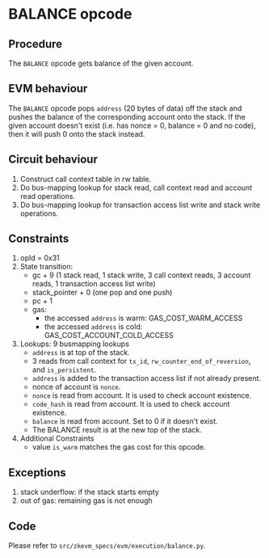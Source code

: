 # BALANCE opcode

## Procedure

The `BALANCE` opcode gets balance of the given account.

## EVM behaviour

The `BALANCE` opcode pops `address` (20 bytes of data) off the stack and pushes
the balance of the corresponding account onto the stack. If the given account
doesn't exist (i.e. has nonce = 0, balance = 0 and no code), then it will push 0
onto the stack instead.

## Circuit behaviour

1. Construct call context table in rw table.
2. Do bus-mapping lookup for stack read, call context read and account read
   operations.
3. Do bus-mapping lookup for transaction access list write and stack write
   operations.

## Constraints

1. opId = 0x31
2. State transition:
   - gc + 9 (1 stack read, 1 stack write, 3 call context reads, 3 account reads,
     1 transaction access list write)
   - stack_pointer + 0 (one pop and one push)
   - pc + 1
   - gas:
     - the accessed `address` is warm: GAS_COST_WARM_ACCESS
     - the accessed `address` is cold: GAS_COST_ACCOUNT_COLD_ACCESS
3. Lookups: 9 busmapping lookups
   - `address` is at top of the stack.
   - 3 reads from call context for `tx_id`, `rw_counter_end_of_reversion`, and
     `is_persistent`.
   - `address` is added to the transaction access list if not already present.
   - nonce of account is `nonce`.
   - `nonce` is read from account. It is used to check account existence.
   - `code_hash` is read from account. It is used to check account existence.
   - `balance` is read from account. Set to 0 if it doesn't exist.
   - The BALANCE result is at the new top of the stack.
4. Additional Constraints
   - value `is_warm` matches the gas cost for this opcode.

## Exceptions

1. stack underflow: if the stack starts empty
2. out of gas: remaining gas is not enough

## Code

Please refer to `src/zkevm_specs/evm/execution/balance.py`.
